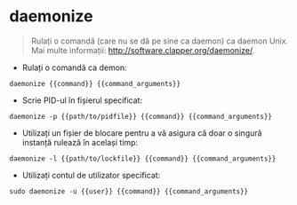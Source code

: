# daemonize

> Rulați o comandă (care nu se dă pe sine ca daemon) ca daemon Unix.
> Mai multe informații: <http://software.clapper.org/daemonize/>.

- Rulați o comandă ca demon:

`daemonize {{command}} {{command_arguments}}`

- Scrie PID-ul în fișierul specificat:

`daemonize -p {{path/to/pidfile}} {{command}} {{command_arguments}}`

- Utilizați un fișier de blocare pentru a vă asigura că doar o singură instanță rulează în același timp:

`daemonize -l {{path/to/lockfile}} {{command}} {{command_arguments}}`

- Utilizați contul de utilizator specificat:

`sudo daemonize -u {{user}} {{command}} {{command_arguments}}`
